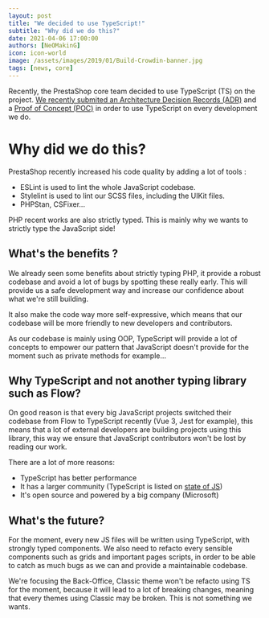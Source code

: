 ```yaml
---
layout: post
title: "We decided to use TypeScript!"
subtitle: "Why did we do this?"
date: 2021-04-06 17:00:00
authors: [NeOMakinG]
icon: icon-world
image: /assets/images/2019/01/Build-Crowdin-banner.jpg
tags: [news, core]
---
```


Recently, the PrestaShop core team decided to use TypeScript (TS) on the project. [We recently submited an Architecture Decision Records (ADR)](https://github.com/PrestaShop/ADR/pull/19) and a [Proof of Concept (POC)](https://github.com/PrestaShop/PrestaShop/pull/23221) in order to use TypeScript on every development we do.

# Why did we do this?

PrestaShop recently increased his code quality by adding a lot of tools :
- ESLint is used to lint the whole JavaScript codebase.
- Stylelint is used to lint our SCSS files, including the UIKit files.
- PHPStan, CSFixer...

PHP recent works are also strictly typed. This is mainly why we wants to strictly type the JavaScript side! 

## What's the benefits ?

We already seen some benefits about strictly typing PHP, it provide a robust codebase and avoid a lot of bugs by spotting these really early. This will provide us a safe development way and increase our confidence about what we're still building.

It also make the code way more self-expressive, which means that our codebase will be more friendly to new developers and contributors.

As our codebase is mainly using OOP, TypeScript will provide a lot of concepts to empower our pattern that JavaScript doesn't provide for the moment such as private methods for example...

## Why TypeScript and not another typing library such as Flow?

On good reason is that every big JavaScript projects switched their codebase from Flow to TypeScript recently (Vue 3, Jest for example), this means that a lot of external developers are building projects using this library, this way we ensure that JavaScript contributors won't be lost by reading our work.

There are a lot of more reasons:
- TypeScript has better performance
- It has a larger community (TypeScript is listed on [state of JS](https://2020.stateofjs.com/en-US/technologies/))
- It's open source and powered by a big company (Microsoft)

## What's the future?

For the moment, every new JS files will be written using TypeScript, with strongly typed components. We also need to refacto every sensible components such as grids and important pages scripts, in order to be able to catch as much bugs as we can and provide a maintainable codebase.

We're focusing the Back-Office, Classic theme won't be refacto using TS for the moment, because it will lead to a lot of breaking changes, meaning that every themes using Classic may be broken. This is not something we wants.


